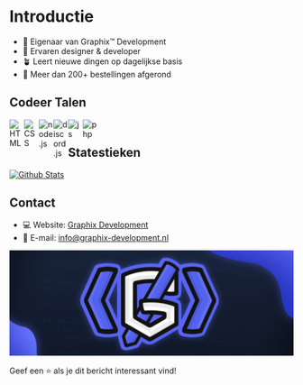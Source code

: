 # Introductie

- 👑 Eigenaar van Graphix™ Development
- 🔧 Ervaren designer & developer 
- 🪴 Leert nieuwe dingen op dagelijkse basis
- 🛒 Meer dan 200+ bestellingen afgerond

## Codeer Talen 

<img align="left" alt="HTML" width="26px" src="https://upload.wikimedia.org/wikipedia/commons/thumb/3/38/HTML5_Badge.svg/600px-HTML5_Badge.svg.png" />
<img align="left" alt="CSS" width="26px" src="https://www.pngkey.com/png/full/347-3470911_css3-html-css-js-logo-white.png" />
<img align="left" alt="node.js" width="26px" src="https://i.imgur.com/tYLFZBh.png" /> 
<img align="left" alt="discord.js" width="26px" src="https://i.imgur.com/SI1DZf3.png" />
<img align="left" alt="js" width="26px" src="https://i.imgur.com/3u1wzwE.png" />
<img align="left" alt="php" width="26px" src="https://brandslogos.com/wp-content/uploads/thumbs/php-logo-vector.svg" />
<p>&nbsp;</p> 

## Statestieken

<p align="left">
    <a href="https://github.com/GraphixDevelopment?tab=repositories" title="Profile">
        <img src="https://github-readme-stats.vercel.app/api?username=GraphixDevelopment&show_icons=true&theme=graywhite&border_color=aaa&custom_title=My%20GitHub%20Stats&border_radius=25" alt="Github Stats" />
    </a>

</p>

## Contact

* 💻 Website: [Graphix Development](https://graphix-development.nl/)
* 📨 E-mail: info@graphix-development.nl

![Graphix Development](/banner.png "Graphix Development")

Geef een ⭐️ als je dit bericht interessant vind!

